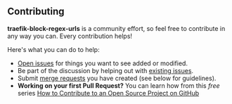 ## Contributing

**traefik-block-regex-urls** is a community effort, so feel free to contribute in any way you can. Every contribution helps!

Here's what you can do to help:

- [Open issues](https://code.schubert.zone/jonas-schubert/traefik-block-regex-urls/-/issues/new) for things you want to see added or modified.
- Be part of the discussion by helping out with [existing issues](https://code.schubert.zone/jonas-schubert/traefik-block-regex-urls/-/issues).
- Submit [merge requests](https://code.schubert.zone/jonas-schubert/traefik-block-regex-urls/-/merge_requests) you have created (see below for guidelines).
- **Working on your first Pull Request?** You can learn how from this *free* series [How to Contribute to an Open Source Project on GitHub](https://egghead.io/series/how-to-contribute-to-an-open-source-project-on-github)

